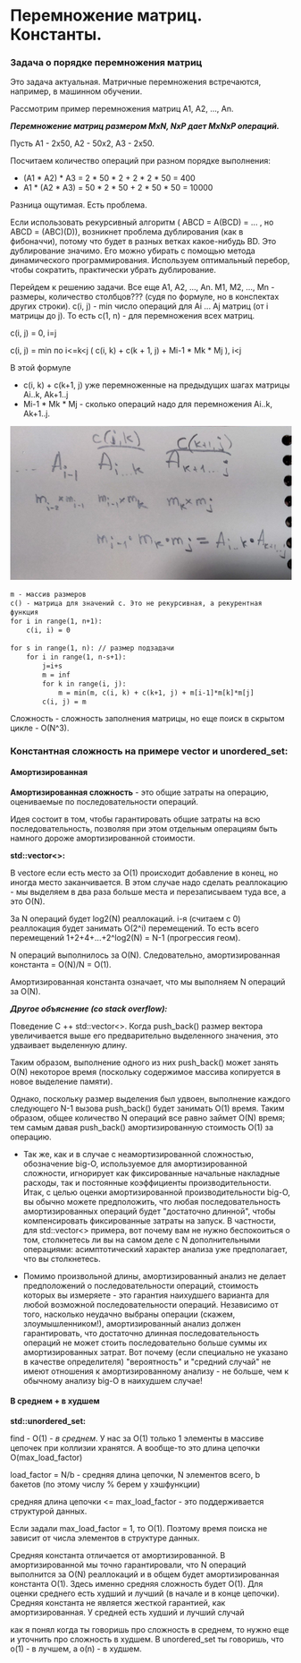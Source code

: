 # Перемножение матриц. Константы.

### Задача о порядке перемножения матриц
Это задача актуальная. Матричные перемножения встречаются, например, в машинном обучении.


Рассмотрим пример перемножения матриц A1, A2, ..., An. 

**_Перемножение матриц размером MxN, NxP дает MxNxP операций._**

Пусть A1 - 2x50, A2 - 50x2, A3 - 2x50. 

Посчитаем количество операций при разном порядке выполнения:
* (A1 * A2) * A3 = 2 * 50 * 2 + 2 * 2 * 50 = 400
* A1 * (A2 * A3) = 50 * 2 * 50 + 2 * 50 * 50 = 10000

Разница ощутимая. Есть проблема.

Если использовать рекурсивный алгоритм ( ABCD = A(BCD) = ... , но ABCD = (ABC)(D)), возникнет проблема дублирования (как в фибоначчи), потому что будет в разных ветках какое-нибудь BD. Это дублирование значимо. Его можно убирать с помощью метода динамического программирования. Используем оптимальный перебор, чтобы сократить, практически убрать дублирование.

Перейдем к решению задачи. Все еще A1, A2, ..., An. M1, M2, ..., Mn - размеры, количество столбцов??? (судя по формуле, но в конспектах других строки).
c(i, j) - min число операций для Ai ... Aj матриц (от i матрицы до j). То есть c(1, n) - для перемножения всех матриц.

c(i, j) = 0, i=j

c(i, j) = min по i<=k<j ( c(i, k) + c(k + 1, j) + Mi-1 * Mk * Mj ), i<j

В этой формуле 
* c(i, k) + c(k+1, j) уже перемноженные на предыдущих шагах матрицы Ai..k, Ak+1..j
* Mi-1 * Mk * Mj - сколько операций надо для перемножения Ai..k, Ak+1..j.  

![img_1.png](imgs/ggggg.png)


    m - массив размеров
    c() - матрица для значений c. Это не рекурсивная, а рекурентная функция
    for i in range(1, n+1):
        c(i, i) = 0

    for s in range(1, n): // размер подзадачи
        for i in range(1, n-s+1):
            j=i+s
            m = inf
            for k in range(i, j):
                m = min(m, c(i, k) + c(k+1, j) + m[i-1]*m[k]*m[j]
            c(i, j) = m


Сложность - сложность заполнения матрицы, но еще поиск в скрытом цикле - O(N^3).

### Константная сложность на примере vector и unordered_set:



#### Амортизированная
**Амортизированная сложность** - это общие затраты на операцию, оцениваемые по последовательности операций.

Идея состоит в том, чтобы гарантировать общие затраты на всю последовательность, позволяя при этом отдельным операциям быть намного дороже амортизированной стоимости.

**std::vector<>:**

В vectore если есть место за O(1) происходит добавление в конец, но иногда место заканчивается. В этом случае надо сделать реаллокацию - мы выделяем в два раза больше места и перезаписываем туда все, а это O(N).

За N операций будет log2(N) реаллокаций. i-я (считаем с 0) реаллокация будет занимать O(2^i) перемещений. То есть всего перемещений 
1+2+4+...+2^log2(N) = N-1 (прогрессия геом).

N операций выполнилось за O(N). Следовательно, амортизированная константа = O(N)/N = O(1).

Амортизированная константа означает, что мы выполняем N операций за O(N).

**_Другое объяснение (со stack overflow):_**

Поведение C ++ std::vector<>. Когда push_back() размер вектора увеличивается выше его предварительно выделенного значения, это удваивает выделенную длину.

Таким образом, выполнение одного из них push_back() может занять O(N) некоторое время (поскольку содержимое массива копируется в новое выделение памяти).

Однако, поскольку размер выделения был удвоен, выполнение каждого следующего N-1 вызова push_back() будет занимать O(1) время. Таким образом, общее количество N операций все равно займет O(N) время; тем самым давая push_back() амортизированную стоимость O(1) за операцию.

* Так же, как и в случае с неамортизированной сложностью, обозначение big-O, используемое для амортизированной сложности, игнорирует как фиксированные начальные накладные расходы, так и постоянные коэффициенты производительности. Итак, с целью оценки амортизированной производительности big-O, вы обычно можете предположить, что любая последовательность амортизированных операций будет "достаточно длинной", чтобы компенсировать фиксированные затраты на запуск. В частности, для std::vector<> примера, вот почему вам не нужно беспокоиться о том, столкнетесь ли вы на самом деле с N дополнительными операциями: асимптотический характер анализа уже предполагает, что вы столкнетесь.

* Помимо произвольной длины, амортизированный анализ не делает предположений о последовательности операций, стоимость которых вы измеряете - это гарантия наихудшего варианта для любой возможной последовательности операций. Независимо от того, насколько неудачно выбраны операции (скажем, злоумышленником!), амортизированный анализ должен гарантировать, что достаточно длинная последовательность операций не может стоить последовательно больше суммы их амортизированных затрат. Вот почему (если специально не указано в качестве определителя) "вероятность" и "средний случай" не имеют отношения к амортизированному анализу - не больше, чем к обычному анализу big-O в наихудшем случае!


#### В среднем + в худшем
**std::unordered_set:**

find - O(1) - _в среднем_. У нас за O(1) только 1 элементы в массиве цепочек при коллизии хранятся. А вообще-то это длина цепочки O(max_load_factor)

load_factor = N/b - средняя длина цепочки, N элементов всего, b бакетов (по этому числу % берем у хэшфункции)

средняя длина цепочки <= max_load_factor - это поддерживается структурой данных. 

Если задали max_load_factor = 1, то O(1). Поэтому время поиска не зависит от числа элементов в структуре данных.

Средняя константа отличается от амортизированной. В амортизированной мы точно гарантировали, что N операций выполнится за O(N) реаллокаций и в общем будет амортизированная константа O(1). Здесь именно средняя сложность будет O(1). Для оценки среднего есть худший и лучший (в начале и в конце цепочки). Средняя константа не является жесткой гарантией, как амортизированная.
У средней есть худший и лучший случай

как я понял когда ты говоришь про сложность в среднем, то нужно еще и уточнить про сложность в худшем. В unordered_set ты говоришь, что о(1) - в лучшем, а о(n) - в худшем.

